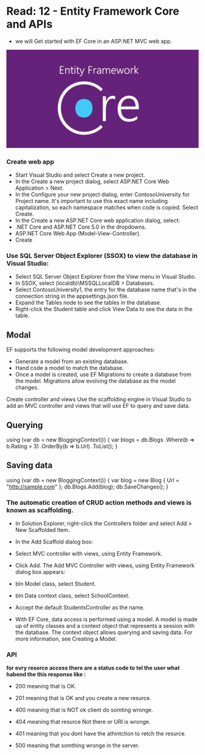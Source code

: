 # Read: 12 - Entity Framework Core and APIs
- we will Get started with EF Core in an ASP.NET MVC web app.

![](./img/R.jpg)

### Create web app
- Start Visual Studio and select Create a new project.
- In the Create a new project dialog, select ASP.NET Core Web Application > Next.
- In the Configure your new project dialog, enter ContosoUniversity for Project name. It's important to use this exact name including capitalization, so each namespace matches when code is copied.
Select Create.
- In the Create a new ASP.NET Core web application dialog, select:
- .NET Core and ASP.NET Core 5.0 in the dropdowns.
- ASP.NET Core Web App (Model-View-Controller).
- Create

### Use SQL Server Object Explorer (SSOX) to view the database in Visual Studio:

- Select SQL Server Object Explorer from the View menu in Visual Studio.
- In SSOX, select (localdb)\MSSQLLocalDB > Databases.
- Select ContosoUniversity1, the entry for the database name that's in the connection string in the appsettings.json file.
- Expand the Tables node to see the tables in the database.
- Right-click the Student table and click View Data to see the data in the table.

## Modal
EF supports the following model development approaches:
- Generate a model from an existing database.
- Hand code a model to match the database.
- Once a model is created, use EF Migrations to create a database from the model. Migrations allow evolving the database as the model changes.

Create controller and views
Use the scaffolding engine in Visual Studio to add an MVC controller and views that will use EF to query and save data.

## Querying

using (var db = new BloggingContext())
{
    var blogs = db.Blogs
        .Where(b => b.Rating > 3)
        .OrderBy(b => b.Url)
        .ToList();
}

## Saving data

using (var db = new BloggingContext())
{
    var blog = new Blog { Url = "http://sample.com" };
    db.Blogs.Add(blog);
    db.SaveChanges();
}

### The automatic creation of CRUD action methods and views is known as scaffolding.

- In Solution Explorer, right-click the Controllers folder and select Add > New Scaffolded Item.
- In the Add Scaffold dialog box:
- Select MVC controller with views, using Entity Framework.
- Click Add. The Add MVC Controller with views, using Entity Framework dialog box appears:
- bIn Model class, select Student.
- bIn Data context class, select SchoolContext.
- Accept the default StudentsController as the name.

- With EF Core, data access is performed using a model. A model is made up of entity classes and a context object that represents a session with the database. The context object allows querying and saving data. For more information, see Creating a Model.

### API 

**for evry resorce access there are a status code to tel the user what habend the this response like :**

- 200 meaning that is OK.

- 201 meaning that is OK and you create a new resurce.

- 400 meaning that is NOT ok client do somting wronge.

- 404 meaning that resurce Not there or URI is wronge.

- 401 meaning that you dont have the athintction to retch the resurce.

- 500 meaning that somthing wronge in the server.
